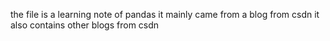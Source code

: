 the file is a learning note of pandas
it mainly came from a blog from csdn
it also contains other blogs from csdn
